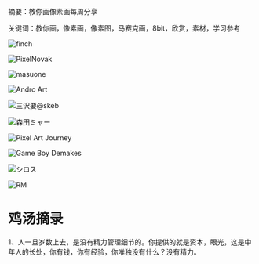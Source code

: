 摘要：教你画像素画每周分享

关键词：教你画，像素画，像素图，马赛克画，8bit，欣赏，素材，学习参考


![[finch](https://t.co/b82XiQf4DD "finch")](https://files.mdnice.com/user/10493/cb96a3ce-d139-40a3-837f-16c216a8d4e6.png)


![[PixelNovak](https://x.com/pixelnovak "PixelNovak")](https://files.mdnice.com/user/10493/30b33b98-51d4-4169-b10f-b252ae8017a6.png)


![[masuone](https://t.co/IVG4xgKRtf "masuone")](https://files.mdnice.com/user/10493/9525b6db-9fa5-40a1-bcd7-80b81efb65eb.png)

![[Andro Art](https://x.com/Andro01Art "Andro Art")](https://files.mdnice.com/user/10493/50c396b3-3b5e-4292-90af-6822f1e00ce4.png)

![[三沢要@skeb](https://t.co/IzL8JULqGS "三沢要@skeb")](https://files.mdnice.com/user/10493/a3c17766-c476-4ff0-9a79-4d5569cb8722.png)

![[森田ミャー](https://x.com/E2Mou "森田ミャー")](https://files.mdnice.com/user/10493/46a126e1-1cbd-4d8d-b8d4-9f80b7a91a46.png)


![[Pixel Art Journey](https://t.co/Kgux8MrrGx "Pixel Art Journey")](https://files.mdnice.com/user/10493/35552240-7e6a-482f-8319-4b6d734bfeac.png)


![[Game Boy Demakes](https://t.co/SJt0eHWb6P "Game Boy Demakes")](https://files.mdnice.com/user/10493/9c1ee4d3-99e2-47c1-a563-b4958806529c.png)

![[シロス](https://t.co/M6SRyiLDvL "シロス")](https://files.mdnice.com/user/10493/28203d62-5a1e-4b6d-bed7-b31f7453b8c0.png)


![[RM](https://t.co/ciZ9lHmsee "RM")](https://files.mdnice.com/user/10493/f3872515-f0f6-4784-b2f7-731fed9e5587.png)


# 鸡汤摘录

1、人一旦岁数上去，是没有精力管理细节的。你提供的就是资本，眼光，这是中年人的长处，你有钱，你有经验，你唯独没有什么？没有精力。